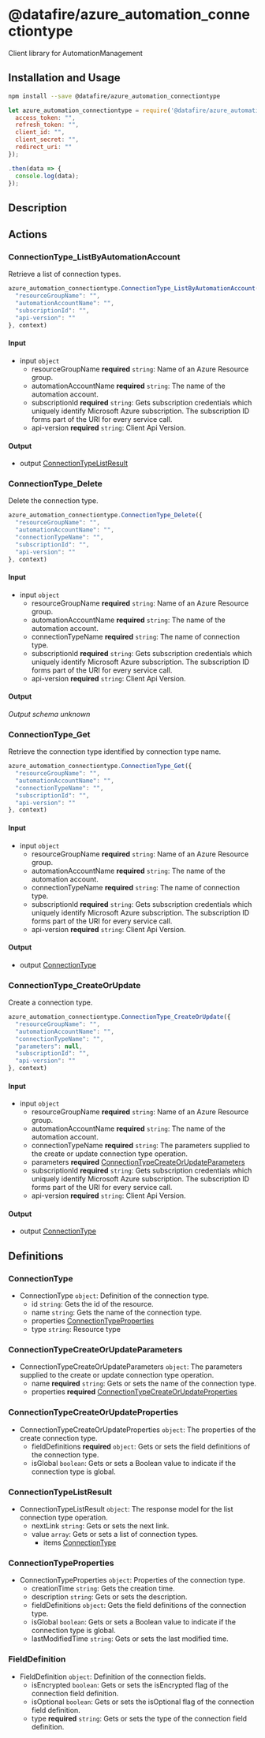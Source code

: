 # @datafire/azure_automation_connectiontype

Client library for AutomationManagement

## Installation and Usage
```bash
npm install --save @datafire/azure_automation_connectiontype
```
```js
let azure_automation_connectiontype = require('@datafire/azure_automation_connectiontype').create({
  access_token: "",
  refresh_token: "",
  client_id: "",
  client_secret: "",
  redirect_uri: ""
});

.then(data => {
  console.log(data);
});
```

## Description



## Actions

### ConnectionType_ListByAutomationAccount
Retrieve a list of connection types.


```js
azure_automation_connectiontype.ConnectionType_ListByAutomationAccount({
  "resourceGroupName": "",
  "automationAccountName": "",
  "subscriptionId": "",
  "api-version": ""
}, context)
```

#### Input
* input `object`
  * resourceGroupName **required** `string`: Name of an Azure Resource group.
  * automationAccountName **required** `string`: The name of the automation account.
  * subscriptionId **required** `string`: Gets subscription credentials which uniquely identify Microsoft Azure subscription. The subscription ID forms part of the URI for every service call.
  * api-version **required** `string`: Client Api Version.

#### Output
* output [ConnectionTypeListResult](#connectiontypelistresult)

### ConnectionType_Delete
Delete the connection type.


```js
azure_automation_connectiontype.ConnectionType_Delete({
  "resourceGroupName": "",
  "automationAccountName": "",
  "connectionTypeName": "",
  "subscriptionId": "",
  "api-version": ""
}, context)
```

#### Input
* input `object`
  * resourceGroupName **required** `string`: Name of an Azure Resource group.
  * automationAccountName **required** `string`: The name of the automation account.
  * connectionTypeName **required** `string`: The name of connection type.
  * subscriptionId **required** `string`: Gets subscription credentials which uniquely identify Microsoft Azure subscription. The subscription ID forms part of the URI for every service call.
  * api-version **required** `string`: Client Api Version.

#### Output
*Output schema unknown*

### ConnectionType_Get
Retrieve the connection type identified by connection type name.


```js
azure_automation_connectiontype.ConnectionType_Get({
  "resourceGroupName": "",
  "automationAccountName": "",
  "connectionTypeName": "",
  "subscriptionId": "",
  "api-version": ""
}, context)
```

#### Input
* input `object`
  * resourceGroupName **required** `string`: Name of an Azure Resource group.
  * automationAccountName **required** `string`: The name of the automation account.
  * connectionTypeName **required** `string`: The name of connection type.
  * subscriptionId **required** `string`: Gets subscription credentials which uniquely identify Microsoft Azure subscription. The subscription ID forms part of the URI for every service call.
  * api-version **required** `string`: Client Api Version.

#### Output
* output [ConnectionType](#connectiontype)

### ConnectionType_CreateOrUpdate
Create a connection type.


```js
azure_automation_connectiontype.ConnectionType_CreateOrUpdate({
  "resourceGroupName": "",
  "automationAccountName": "",
  "connectionTypeName": "",
  "parameters": null,
  "subscriptionId": "",
  "api-version": ""
}, context)
```

#### Input
* input `object`
  * resourceGroupName **required** `string`: Name of an Azure Resource group.
  * automationAccountName **required** `string`: The name of the automation account.
  * connectionTypeName **required** `string`: The parameters supplied to the create or update connection type operation.
  * parameters **required** [ConnectionTypeCreateOrUpdateParameters](#connectiontypecreateorupdateparameters)
  * subscriptionId **required** `string`: Gets subscription credentials which uniquely identify Microsoft Azure subscription. The subscription ID forms part of the URI for every service call.
  * api-version **required** `string`: Client Api Version.

#### Output
* output [ConnectionType](#connectiontype)



## Definitions

### ConnectionType
* ConnectionType `object`: Definition of the connection type.
  * id `string`: Gets the id of the resource.
  * name `string`: Gets the name of the connection type.
  * properties [ConnectionTypeProperties](#connectiontypeproperties)
  * type `string`: Resource type

### ConnectionTypeCreateOrUpdateParameters
* ConnectionTypeCreateOrUpdateParameters `object`: The parameters supplied to the create or update connection type operation.
  * name **required** `string`: Gets or sets the name of the connection type.
  * properties **required** [ConnectionTypeCreateOrUpdateProperties](#connectiontypecreateorupdateproperties)

### ConnectionTypeCreateOrUpdateProperties
* ConnectionTypeCreateOrUpdateProperties `object`: The properties of the create connection type.
  * fieldDefinitions **required** `object`: Gets or sets the field definitions of the connection type.
  * isGlobal `boolean`: Gets or sets a Boolean value to indicate if the connection type is global.

### ConnectionTypeListResult
* ConnectionTypeListResult `object`: The response model for the list connection type operation.
  * nextLink `string`: Gets or sets the next link.
  * value `array`: Gets or sets a list of connection types.
    * items [ConnectionType](#connectiontype)

### ConnectionTypeProperties
* ConnectionTypeProperties `object`: Properties of the connection type.
  * creationTime `string`: Gets the creation time.
  * description `string`: Gets or sets the description.
  * fieldDefinitions `object`: Gets the field definitions of the connection type.
  * isGlobal `boolean`: Gets or sets a Boolean value to indicate if the connection type is global.
  * lastModifiedTime `string`: Gets or sets the last modified time.

### FieldDefinition
* FieldDefinition `object`: Definition of the connection fields.
  * isEncrypted `boolean`: Gets or sets the isEncrypted flag of the connection field definition.
  * isOptional `boolean`: Gets or sets the isOptional flag of the connection field definition.
  * type **required** `string`: Gets or sets the type of the connection field definition.


